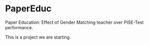# PaperEduc
Paper Education: Effect of Gender Matching teacher over PISE-Test performance.


This is a project we are starting. 